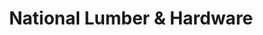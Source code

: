---
title: "National Lumber & Hardware"
url: /aguadilla/national-lumber-und-hardware/
shop: Eisenwaren
---